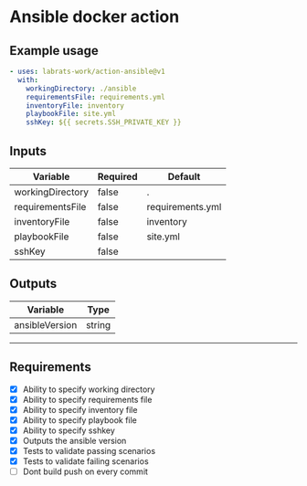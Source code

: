 # Ansible docker action

## Example usage

``` yml
- uses: labrats-work/action-ansible@v1
  with:
    workingDirectory: ./ansible
    requirementsFile: requirements.yml
    inventoryFile: inventory
    playbookFile: site.yml
    sshKey: ${{ secrets.SSH_PRIVATE_KEY }}
```

## Inputs

|Variable|Required|Default|
|---|---|---|
|workingDirectory|false|.|
|requirementsFile|false|requirements.yml|
|inventoryFile|false|inventory|
|playbookFile|false|site.yml|
|sshKey|false|   |

## Outputs

|Variable|Type|
|---|---|
|ansibleVersion|string|
---

## Requirements

- [x] Ability to specify working directory
- [x] Ability to specify requirements file
- [x] Ability to specify inventory file
- [x] Ability to specify playbook file
- [x] Ability to specify sshkey
- [x] Outputs the ansible version
- [x] Tests to validate passing scenarios
- [x] Tests to validate failing scenarios
- [ ] Dont build push on every commit
